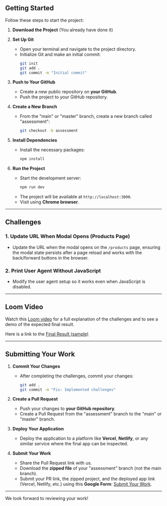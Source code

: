 ## **Getting Started**

Follow these steps to start the project:

1. **Download the Project** (You already have done it)

2. **Set Up Git**

    - Open your terminal and navigate to the project directory.
    - Initialize Git and make an initial commit:
        ```bash
        git init
        git add .
        git commit -m "Initial commit"
        ```

3. **Push to Your GitHub**

    - Create a new public repository on **your GitHub**.
    - Push the project to your GitHub repository.

4. **Create a New Branch**

    - From the "main" or "master" branch, create a new branch called "assessment":
        ```bash
        git checkout -b assessment
        ```

5. **Install Dependencies**

    - Install the necessary packages:
        ```bash
        npm install
        ```

6. **Run the Project**
    - Start the development server:
        ```bash
        npm run dev
        ```
    - The project will be available at `http://localhost:3000`.
    - Visit using **Chrome browser**.

---

## **Challenges**

### 1. **Update URL When Modal Opens (Products Page)**

-   Update the URL when the modal opens on the `/products` page, ensuring the modal state persists after a page reload and works with the back/forward buttons in the browser.

### 2. **Print User Agent Without JavaScript**

-   Modify the user agent setup so it works even when JavaScript is disabled.

---

## **Loom Video**

Watch this [Loom video](https://www.loom.com/share/d5c89a9824fe42858b45c802f5264ae0?sid=a69072cb-dc8d-426b-aea2-8e738ae2f491) for a full explanation of the challenges and to see a demo of the expected final result.

Here is a link to the [Final Result (sample)](https://fe-test.intellixio.com/)

---

## **Submitting Your Work**

1. **Commit Your Changes**

    - After completing the challenges, commit your changes:
        ```bash
        git add .
        git commit -m "Fix: Implemented challenges"
        ```

2. **Create a Pull Request**

    - Push your changes to **your GitHub repository**.
    - Create a Pull Request from the "assessment" branch to the "main" or "master" branch.

3. **Deploy Your Application**

    - Deploy the application to a platform like **Vercel**, **Netlify**, or any similar service where the final app can be inspected.

4. **Submit Your Work**
    - Share the Pull Request link with us.
    - Download the **zipped file** of your "assessment" branch (not the main branch).
    - Submit your PR link, the zipped project, and the deployed app link (Vercel, Netlify, etc.) using this **Google Form**: [Submit Your Work](https://docs.google.com/forms/d/e/1FAIpQLScL2ZsrFJ48E2D2BJ1MJ-wfeOBMMPibz7SAXai94o_dkiaaYg/viewform?usp=sf_link).

---

We look forward to reviewing your work!
